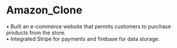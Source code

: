 # Amazon_Clone
• Built an e-commerce website that permits customers to purchase products from the store.  <br />
• Integrated Stripe for payments and firebase for data storage.
